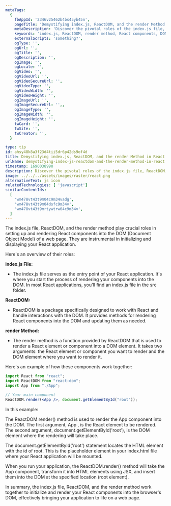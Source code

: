 ```yaml
---
metaTags:
  {
    fbAppId: '2346v25462b4bs45yb45n',
    pageTitle: 'Demystifying index.js, ReactDOM, and the render Method in React',
    metaDescription: 'Discover the pivotal roles of the index.js file, ReactDOM, and the render method in React applications. Understand how these components work together to initialize, transform, and render React components into the browser's Document Object Model (DOM). Learn the essential steps behind bringing your React application to life on a web page.',
    keywords: 'index.js, ReactDOM, render method, React components, DOM rendering, web development, React application setup, user interface rendering.',
    externalScripts: 'something?',
    ogType: '',
    ogUrl: '',
    ogTitle: '',
    ogDescription: '',
    ogImage: '',
    ogLocale: '',
    ogVideo: '',
    ogVideoUrl: '',
    ogVideoSecureUrl: '',
    ogVideoType: '',
    ogVideoWidth: '',
    ogVideoHeight: '',
    ogImageUrl: '',
    ogImageSecureUrl: '',,
    ogImageType: '',
    ogImageWidth: '',
    ogImageHeight: '',
    twCard: '',
    twSite: '',
    twCreator: '',
  }

type: tip
id: ahsy48k8a3f23d4tii5dr6p42ds9of4d
title: Demystifying index.js, ReactDOM, and the render Method in React
urlName: demystifying-index-js-reactdom-and-the-render-method-in-react
timestamp: 1690038990
description: Discover the pivotal roles of the index.js file, ReactDOM, and the render method in React applications. Understand how these components work together to initialize, transform, and render React components into the browser's Document Object Model (DOM). Learn the essential steps behind bringing your React application to life on a web page.
image: ../../../assets/images/raster/react.png
alternativeText: js icon
relatedTechnologies: [ 'javascript']
similarContentIds:
  [
    'wm478vt43t9m04c9m34vadg',
    'wm478vt43t9m04dsfc9m34v',
    'wm478vt43t9mrtywtrw04c9m34v',
  ]
---
```


The index.js file, ReactDOM, and the render method play crucial roles in setting up and rendering React components into the DOM (Document Object Model) of a web page. They are instrumental in initializing and displaying your React application.

Here's an overview of their roles:

<b>index.js File:</b>

- The index.js file serves as the entry point of your React application. It's where you start the process of rendering your components into the DOM. In most React applications, you'll find an index.js file in the src folder.

<b>ReactDOM:</b>

- ReactDOM is a package specifically designed to work with React and handle interactions with the DOM. It provides methods for rendering React components into the DOM and updating them as needed.

<b>render Method:</b>

- The render method is a function provided by ReactDOM that is used to render a React element or component into a DOM element. It takes two arguments: the React element or component you want to render and the DOM element where you want to render it.

Here's an example of how these components work together:

```jsx
import React from "react";
import ReactDOM from "react-dom";
import App from "./App";

// Your main component
ReactDOM.render(<App />, document.getElementById("root"));
```

In this example:

The ReactDOM.render() method is used to render the App component into the DOM. The first argument, App , is the React element to be rendered. The second argument, document.getElementById('root'), is the DOM element where the rendering will take place.

The document.getElementById('root') statement locates the HTML element with the id of root. This is the placeholder element in your index.html file where your React application will be mounted.

When you run your application, the ReactDOM.render() method will take the App component, transform it into HTML elements using JSX, and insert them into the DOM at the specified location (root element).

In summary, the index.js file, ReactDOM, and the render method work together to initialize and render your React components into the browser's DOM, effectively bringing your application to life on a web page.
